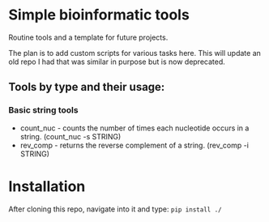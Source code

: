 # Simple bioinformatic tools 
Routine tools and a template for future projects.

The plan is to add custom scripts for various tasks here. This will update an old repo I had that was similar in purpose but is now deprecated.

## Tools by type and their usage:
### Basic string tools
- count_nuc - counts the number of times each nucleotide occurs in a string. (count_nuc -s STRING)
- rev_comp - returns the reverse complement of a string. (rev_comp -i STRING)

# Installation
After cloning this repo, navigate into it and type:
```pip install ./```
